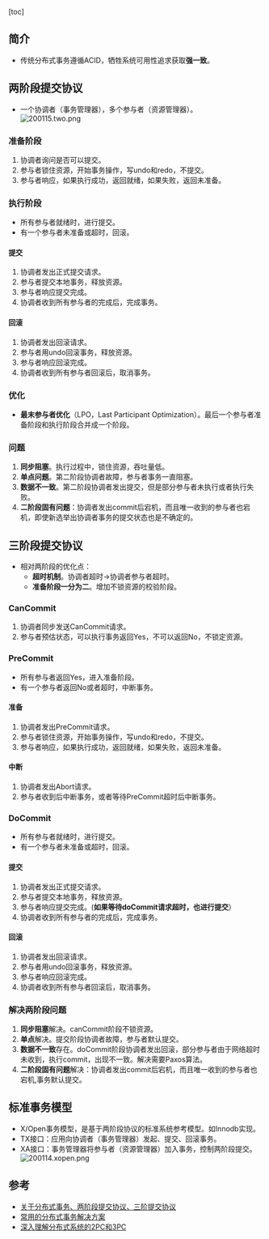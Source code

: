[toc]
## 简介 ##
- 传统分布式事务遵循ACID，牺牲系统可用性追求获取**强一致**。

## 两阶段提交协议 ##
- 一个协调者（事务管理器），多个参与者（资源管理器）。<br>![200115.two.png](https://img-blog.csdnimg.cn/20200115192344504.png)

### 准备阶段 ###
1. 协调者询问是否可以提交。
2. 参与者锁住资源，开始事务操作，写undo和redo，不提交。
3. 参与者响应，如果执行成功，返回就绪，如果失败，返回未准备。

### 执行阶段 ###
- 所有参与者就绪时，进行提交。
- 有一个参与者未准备或超时，回滚。

#### 提交 ####
1. 协调者发出正式提交请求。
2. 参与者提交本地事务，释放资源。
3. 参与者响应提交完成。
4. 协调者收到所有参与者的完成后，完成事务。

#### 回滚 ####
1. 协调者发出回滚请求。
2. 参与者用undo回滚事务，释放资源。
3. 参与者响应回滚完成。
4. 协调者收到所有参与者回滚后，取消事务。

### 优化 ###
- **最末参与者优化**（LPO，Last Participant Optimization）。最后一个参与者准备阶段和执行阶段合并成一个阶段。

### 问题 ###
1. **同步阻塞**。执行过程中，锁住资源，吞吐量低。
2. **单点问题**。第二阶段协调者故障，参与者事务一直阻塞。
3. **数据不一致**。第二阶段协调者发出提交，但是部分参与者未执行或者执行失败。
4. **二阶段固有问题**：协调者发出commit后宕机，而且唯一收到的参与者也宕机，即使新选举出协调者事务的提交状态也是不确定的。

## 三阶段提交协议 ##
- 相对两阶段的优化点：
  - **超时机制**。协调者超时->协调者参与者超时。
  - **准备阶段一分为二**。增加不锁资源的校验阶段。

### CanCommit ###
1. 协调者同步发送CanCommit请求。
2. 参与者预估状态，可以执行事务返回Yes，不可以返回No，不锁定资源。

### PreCommit ###
- 所有参与者返回Yes，进入准备阶段。
- 有一个参与者返回No或者超时，中断事务。

#### 准备 ####
1. 协调者发出PreCommit请求。
2. 参与者锁住资源，开始事务操作，写undo和redo，不提交。
3. 参与者响应，如果执行成功，返回就绪，如果失败，返回未准备。

#### 中断 ####
1. 协调者发出Abort请求。
2. 参与者收到后中断事务，或者等待PreCommit超时后中断事务。

### DoCommit ###
- 所有参与者就绪时，进行提交。
- 有一个参与者未准备或超时，回滚。

#### 提交 ####
1. 协调者发出正式提交请求。
2. 参与者提交本地事务，释放资源。
3. 参与者响应提交完成。(**如果等待doCommit请求超时，也进行提交**）
4. 协调者收到所有参与者的完成后，完成事务。

#### 回滚 ####
1. 协调者发出回滚请求。
2. 参与者用undo回滚事务，释放资源。
3. 参与者响应回滚完成。
4. 协调者收到所有参与者回滚后，取消事务。

### 解决两阶段问题 ###
1. **同步阻塞**解决。canCommit阶段不锁资源。
2. **单点**解决。提交阶段协调者故障，参与者默认提交。
3. **数据不一致**存在。doCommit阶段协调者发出回滚，部分参与者由于网络超时未收到，执行commit，出现不一致。解决需要Paxos算法。
4. **二阶段固有问题**解决：协调者发出commit后宕机，而且唯一收到的参与者也宕机,事务默认提交。

## 标准事务模型 ##
- X/Open事务模型，是基于两阶段协议的标准系统参考模型。如Innodb实现。
- TX接口：应用向协调者（事务管理器）发起、提交、回滚事务。
- XA接口：事务管理器将参与者（资源管理器）加入事务，控制两阶段提交。<br>![200114.xopen.png](https://img-blog.csdnimg.cn/20200114001719852.png)

## 参考 ##
- [关于分布式事务、两阶段提交协议、三阶提交协议](https://cloud.tencent.com/developer/article/1334942)
- [常用的分布式事务解决方案](https://juejin.im/post/5aa3c7736fb9a028bb189bca#heading-11)
- [深入理解分布式系统的2PC和3PC](https://mp.weixin.qq.com/s?__biz=MzI3NzE0NjcwMg==&mid=2650120422&idx=1&sn=a63d65e3dbc0e2e252522ddfe327808f&scene=21#wechat_redirect)